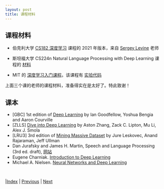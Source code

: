 ```yaml
---
layout: post
title: 课程材料
---
```


## 课程材料

- 伯克利大学 [CS182 深度学习](https://cs182sp21.github.io/) 课程的 2021 年版本，来自 [Sergey Levine](https://people.eecs.berkeley.edu/~svlevine/) 老师

- 斯坦福大学 CS224n Natural Language Processing with Deep Learning 课程的 [材料](https://web.stanford.edu/class/cs224n/)

- MIT 的 [深度学习入门课程](http://introtodeeplearning.com/)。该课程有 [实验代码](https://github.com/aamini/introtodeeplearning)

上面三个课的老师的课程材料，准备得实在是太好了。特此致谢！

## 课本

- [GBC] 1st edition of [Deep Learning](https://www.deeplearningbook.org/) by Ian Goodfellow, Yoshua Bengia and Aaron Courville
- [ZLLS] [Dive into Deep Learning](https://d2l.ai/index.html) by Aston Zhang, Zack C. Lipton, Mu Li, Alex J. Smola
- [LRU3] 3rd edition of [Mining Massive Dataset](http://www.mmds.org/) by Jure Leskovec, Anand Rajaraman, Jeff Ullman
- Dan Jurafsky and James H. Martin, Speech and Language Processing (3rd ed. draft), [网站](https://web.stanford.edu/~jurafsky/slp3/)
- Eugene Charniak. [Introduction to Deep Learning](https://cs.brown.edu/courses/csci1460/assets/files/deep-learning.pdf)
- Michael A. Nielsen. [Neural Networks and Deep Learning](http://neuralnetworksanddeeplearning.com/)

<br/>

|[Index](./) | [Previous](0-1-intro) | [Next](1-3-mlp)
